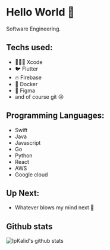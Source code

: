 

<!--

Here are some ideas to get you started:

- 🔭 I’m currently working on ...
- 🌱 I’m currently learning ...
- 👯 I’m looking to collaborate on ...
- 🤔 I’m looking for help with ...
- 💬 Ask me about ...
- 📫 How to reach me: ...
- 😄 Pronouns: ...
- ⚡ Fun fact: ...
-->


# Hello World  👋
Software Engineering.
<!-- - 🔭 I’m currently working on ...
- 🌱 I’m currently learning ...
- 👯 I’m looking to collaborate on ...
- 🤔 I’m looking for help with ...
- 💬 Ask me about ...
- 📫 How to reach me: ...
- 😄 Pronouns: ...
- ⚡ Fun fact: ...
 -->
## Techs used:

- 🧑🏻‍💻 Xcode 
- 🐦 Flutter 
- 🔥 Firebase 
- 🐳 Docker 
- 🎨 Figma 
- and of course git 😜

## Programming Languages: 
- Swift
- Java
- Javascript 
- Go
- Python
- React
- AWS
- Google cloud

## Up Next:
- Whatever blows my mind next 🤯
  
## Github stats

 ![IpKalid's github stats](https://github-readme-stats.vercel.app/api?username=hoangkm2801&count_private=true&theme=tokyonight&show_icons=true)
 <!--
![IpKalid's most used languages](https://github-readme-stats.vercel.app/api/top-langs/?username=hoangkm2801&langs_count=8&theme=tokyonight)
